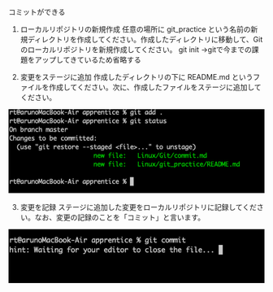 コミットができる
1. ローカルリポジトリの新規作成
任意の場所に git_practice という名前の新規ディレクトリを作成してください。作成したディレクトリに移動して、Git のローカルリポジトリを新規作成してください。
git init
→gitで今までの課題をアップしてきているため省略する


2. 変更をステージに追加
作成したディレクトリの下に README.md というファイルを作成してください。次に、作成したファイルをステージに追加してください。

![Alt text](ScreenShot/image_commit.png)

3. 変更を記録
ステージに追加した変更をローカルリポジトリに記録してください。なお、変更の記録のことを「コミット」と言います。

![Alt text](ScreenShot/image_commit-1.png)
